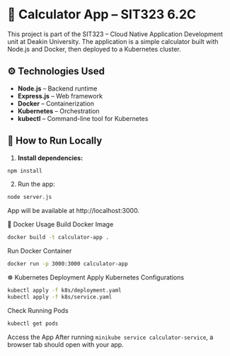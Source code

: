 # 🧮 Calculator App – SIT323 6.2C

This project is part of the SIT323 – Cloud Native Application Development unit at Deakin University. The application is a simple calculator built with Node.js and Docker, then deployed to a Kubernetes cluster.

## ⚙️ Technologies Used

- **Node.js** – Backend runtime
- **Express.js** – Web framework
- **Docker** – Containerization
- **Kubernetes** – Orchestration
- **kubectl** – Command-line tool for Kubernetes

## 🧪 How to Run Locally

1. **Install dependencies:**

```bash
npm install
```
   
2. Run the app:
```bash
node server.js
```
App will be available at http://localhost:3000.

🐳 Docker Usage
Build Docker Image
```bash
docker build -t calculator-app .
```
Run Docker Container
```bash
docker run -p 3000:3000 calculator-app
```

☸️ Kubernetes Deployment
Apply Kubernetes Configurations
```bash
kubectl apply -f k8s/deployment.yaml
kubectl apply -f k8s/service.yaml
```

Check Running Pods
```bash
kubectl get pods
```

Access the App
After running ```minikube service calculator-service```, a browser tab should open with your app.


